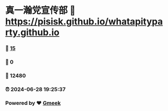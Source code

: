 # 真一瀚党宣传部 :link: https://pisisk.github.io/whatapityparty.github.io 
### :page_facing_up: [15](https://pisisk.github.io/whatapityparty.github.io/tag.html) 
### :speech_balloon: 0 
### :hibiscus: 12480 
### :alarm_clock: 2024-06-28 19:25:37 
### Powered by :heart: [Gmeek](https://github.com/Meekdai/Gmeek)
